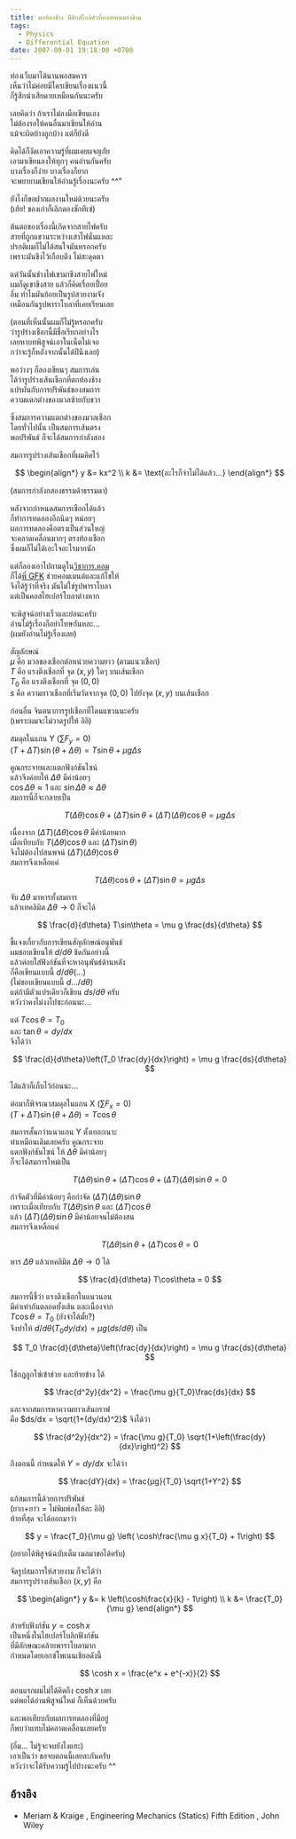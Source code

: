 ```yaml
---
title: ตกท้องช้าง ฟิสิกส์ใกล้ตัวที่หลายคนมองข้าม
tags:
  - Physics
  - Differential Equation
date: 2007-09-01 19:18:00 +0700
---
```


ท่องเว็บมาได้นานพอสมควร  
เห็นว่าไม่ค่อยมีใครเขียนเรื่องแนวนี้  
ก็รู้สึกน่าเสียดายเหมือนกันนะครับ

เลยคิดว่า ถ้าเราไม่ลงมือเขียนเอง  
ไม่ต้องรอให้คนอื่นมาเขียนให้อ่าน  
แม้จะผิดบ้างถูกบ้าง แต่ก็ยังดี

คิดได้ก็งัดเอาความรู้ที่ผมเคยผจญภัย  
เอามาเขียนลงให้ทุกๆ คนอ่านกันครับ  
บางเรื่องก็ง่าย บางเรื่องก็ยาก  
จะพยายามเขียนให้อ่านรู้เรื่องนะครับ ^^"

ยังไงก็ขอฝากผลงานใหม่ด้วยนะครับ  
(เฮ้ย! ของเก่าก็เลิกดองซักทีเซ่)

ต้นตอของเรื่องนี้เกิดจากสายไฟครับ  
สายที่ถูกแขวนระหว่างเสาไฟนั่นแหละ  
ปรกติผมก็ไม่ได้สนใจมันหรอกครับ  
เพราะมันขึงไว้เกือบตึง ไม่สะดุดตา

แต่วันนั้นช่างไฟเขามาขึงสายไฟใหม่  
ผมก็ดูเขาขึงสาย แล้วก็คิดเรื่อยเปื่อย  
อึ่ม ทำไมมันย้อยเป็นรูปสวยงามจัง  
เหมือนกันรูปพาราโบลาที่เคยเรียนเลย

(ตอนที่เห็นนั้นผมก็ไม่รู้หรอกครับ  
ว่ารูปร่างเชือกนี้มีชื่อเรียกอย่างไร  
เลยหาบทพิสูจน์เอาในเน็ตไม่เจอ  
กว่าจะรู้ก็หลังจากนั้นได้ปีนึงเลย)

พอว่างๆ ก็ลองเขียนๆ สมการเล่น  
ได้ว่ารูปร่างเส้นเชือกที่ตกท้องช้าง  
แปรผันกับการปริพันธ์ของสมการ  
ความแตกต่างของมวลซ้ายกับขวา

ซึ่งสมการความแตกต่างของมวลเชือก  
โดยทั่วไปนั้น เป็นสมการเส้นตรง  
พอปริพันธ์ ก็จะได้สมการกำลังสอง

สมการรูปร่างเส้นเชือกที่ผมคิดไว้

$$
\begin{align*}
y &= kx^2  \\
k &= \text{อะไรก็จำไม่ได้แล้ว...}
\end{align*}
$$

(สมการกำลังกสองธรรมด้าธรรมดา)

หลังจากกำหนดสมการเชือกได้แล้ว  
ก็ทำการทดลองอีกนิดๆ หน่อยๆ  
ผลการทดลองคือตรงเป็นส่วนใหญ่  
จะคลาดเคลื่อนมากๆ ตรงท้องเชือก  
ซึ่งผมก็ไม่ได้เอะใจอะไรมากนัก

แต่ก็ลองเอาไปถามดูใน[วิชาการ.คอม][vcharkarn]  
ก็ได้[พี่ GFK][@GFK] ช่วยคอมเมนต์และแก้ไขให้  
จึงได้รู้ว่าที่จริง มันไม่ใช่รูปพาราโบลา  
แต่เป็นคอสไฮเปอร์โบลาต่างหาก

จะพิสูจน์อย่างเร็วและย่อนะครับ  
อ่านไม่รู้เรื่องก็อย่าโทษกันหละ...  
(ผมยังอ่านไม่รู้เรื่องเลย)

สัญลักษณ์  
$\mu$ คือ มวลของเชือกต่อหน่วยความยาว (ตามแนวเชือก)  
$T$ คือ แรงตึงเชือกที่ จุด $(x,y)$ ใดๆ บนเส้นเชือก  
$T_0$ คือ แรงตึงเชือกที่ จุด $(0,0)$  
$s$ คือ ความยาวเชือกที่เริ่มวัดจากจุด $(0,0)$ ไปยังจุด $(x,y)$ บนเส้นเชือก

ก่อนอื่น จินตนาการรูปเชือกที่โดนแขวนนะครับ  
(เพราะผมจะไม่วาดรูปให้ อิอิ)

สมดุลในแกน Y $(\sum F_y = 0)$  
$(T + \Delta T) \sin(\theta + \Delta\theta) = T \sin\theta + \mu g \Delta s$

คูณกระจายและแตกฟังก์ชันไซน์  
แล้วจึงค่อยให้ $\Delta\theta$ มีค่าน้อยๆ  
$\cos\Delta\theta \approx 1$ และ $\sin\Delta\theta \approx \Delta\theta$  
สมการนี้ก็จะกลายเป็น

$$
T(\Delta\theta)\cos\theta + (\Delta T)\sin\theta + (\Delta T)(\Delta\theta)\cos\theta = \mu g \Delta s
$$

เนื่องจาก $(\Delta T)(\Delta\theta)\cos\theta$ มีค่าน้อยมาก  
เมื่อเทียบกับ $T(\Delta\theta)\cos\theta$ และ $(\Delta T)\sin\theta)$  
จึงไม่ต้องไปสนพจน์ $(\Delta T)(\Delta\theta)\cos\theta$  
สมการจึงเหลือแค่

$$
T(\Delta\theta)\cos\theta + (\Delta T)\sin\theta = \mu g \Delta s
$$

จับ $\Delta\theta$ มาหารทั้งสมการ  
แล้วเทคลิมิต $\Delta\theta \to 0$ ก็จะได้

$$
\frac{d}{d\theta} T\sin\theta = \mu g \frac{ds}{d\theta}
$$

ชี้แจงเกี่ยวกับการเขียนสัญลักษณ์อนุพันธ์  
ผมชอบเขียนให้ $d/d\theta$ ชิดกันอย่างนี้  
แล้วค่อยใส่ฟังก์ชันที่จะหาอนุพันธ์ด้านหลัง  
ก็คือเขียนแบบนี้ $d/d\theta(\dots)$  
(ไม่ชอบเขียนแบบนี้ $d\dots/d\theta$)  
แต่ถ้ามีตัวแปรเดียวก็เขียน $ds/d\theta$ ครับ  
หวังว่าคงไม่งงไปซะก่อนนะ...

แต่ $T\cos\theta = T_0$  
และ $\tan\theta = dy/dx$  
จึงได้ว่า

$$
\frac{d}{d\theta}\left(T_0 \frac{dy}{dx}\right) = \mu g \frac{ds}{d\theta}
$$

ได้แล้วก็เก็บไว้ก่อนนะ...

ต่อมาก็พิจรณาสมดุลในแกน X $(\sum F_x = 0)$  
$(T + \Delta T)\sin(\theta + \Delta\theta) = T\cos\theta$

สมการสั้นกว่าแนวแกน Y ตั้งเยอะเนาะ  
ทำเหมือนเดิมเลยครับ คูณกระจาย  
แตกฟังก์ชันไซน์ ให้ $\Delta\theta$ มีค่าน้อยๆ  
ก็จะได้สมการใหม่เป็น

$$
T(\Delta\theta)\sin\theta + (\Delta T)\cos\theta + (\Delta T)(\Delta\theta)\sin\theta = 0
$$

กำจัดตัวที่มีค่าน้อยๆ คือกำจัด $(\Delta T)(\Delta\theta)\sin\theta$  
เพราะเมื่อเทียบกับ $T(\Delta\theta)\sin\theta$ และ $(\Delta T)\cos\theta$  
แล้ว $(\Delta T)(\Delta\theta)\sin\theta$ มีค่าน้อยจนไม่ต้องสน  
สมการจึงเหลือแค่

$$
T(\Delta\theta)\sin\theta + (\Delta T)\cos\theta = 0
$$

หาร $\Delta\theta$ แล้วเทคลิมิต $\Delta\theta \to 0$ ได้

$$
\frac{d}{d\theta} T\cos\theta = 0
$$

สมการนี้ชี้ว่า แรงตึงเชือกในแนวนอน  
มีค่าเท่ากันตลอดทั้งเส้น และเนื่องจาก  
$T\cos\theta = T_0$ (ยังจำได้มั้ย?)  
จึงทำให้ $d/d\theta(T_0 dy/dx) = \mu g (ds/d\theta)$ เป็น

$$
T_0 \frac{d}{d\theta}\left(\frac{dy}{dx}\right) = \mu g \frac{ds}{d\theta}
$$

ใช้กฎลูกโซ่เข้าช่วย และย้ายข้าง ได้

$$
\frac{d^2y}{dx^2} = \frac{\mu g}{T_0}\frac{ds}{dx}
$$

และจากสมการหาความยาวเส้นกราฟ  
คือ $ds/dx = \sqrt{1+(dy/dx)^2}$ จึงได้ว่า

$$
\frac{d^2y}{dx^2} = \frac{\mu g}{T_0} \sqrt{1+\left(\frac{dy}{dx}\right)^2}
$$

ถึงตอนนี้ กำหนดให้ $Y = dy/dx$ จะได้ว่า

$$
\frac{dY}{dx} = \frac{μg}{T_0} \sqrt{1+Y^2}
$$

แก้สมการนี้ด้วยการปริพันธ์  
(ยาก+ยาว = ไม่พิมพ์ลงให้ละ อิอิ)  
ท้ายที่สุด จะได้ออกมาว่า

$$
y = \frac{T_0}{\mu g} \left( \cosh\frac{\mu g x}{T_0} + 1\right)
$$

(อยากได้พิสูจน์ฉบับเต็ม เมลมาขอได้ครับ)

จัดรูปสมการให้สวยงาม ก็จะได้ว่า  
สมการรูปร่างเส้นเชือก $(x,y)$ คือ

$$
\begin{align*}
y &= k \left(\cosh\frac{x}{k} - 1\right) \\
k &= \frac{T_0}{\mu g}
\end{align*}
$$

สำหรับฟังก์ชัน $y = \cosh x$  
เป็นหนึ่งในไฮเปอร์โบลิกฟังก์ชัน  
ที่มีลักษณะคล้ายพาราโบลามาก  
กำหนดโดยเอกซ์โพเนนเชียลดังนี้

$$
\cosh x = \frac{e^x + e^{-x}}{2}
$$

ตอนแรกผมไม่ได้คิดถึง $\cosh x$ เลย  
แต่พอได้อ่านพิสูจน์ใหม่ ก็เห็นด้วยครับ

และพอเทียบกับผลการทดลองที่มีอยู่  
ก็พบว่าแทบไม่คลาดเคลื่อนเลยครับ

(อึ่ม... ไม่รู้จะจบยังไงแฮะ)  
เอาเป็นว่า ขอจบตอนนี้เลยละกันครับ  
หวังว่าจะได้รับความรู้ไปบ้างนะครับ ^^


## อ้างอิง

- Meriam & Kraige , Engineering Mechanics (Statics) Fifth Edition , John Wiley


[@GFK]: //www.vcharkarn.com/my/1122

[vcharkarn]: //www.vcharkarn.com/

